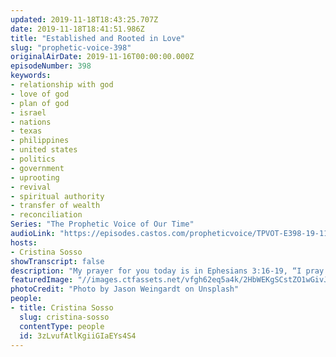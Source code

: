 ```yaml
---
updated: 2019-11-18T18:43:25.707Z
date: 2019-11-18T18:41:51.986Z
title: "Established and Rooted in Love"
slug: "prophetic-voice-398"
originalAirDate: 2019-11-16T00:00:00.000Z
episodeNumber: 398
keywords:
- relationship with god
- love of god
- plan of god
- israel
- nations
- texas
- philippines
- united states
- politics
- government
- uprooting
- revival
- spiritual authority
- transfer of wealth
- reconciliation
Series: "The Prophetic Voice of Our Time"
audioLink: "https://episodes.castos.com/propheticvoice/TPVOT-E398-19-11-16-17-Established-and-Rooted-in-Love.mp3"
hosts:
- Cristina Sosso
showTranscript: false
description: "My prayer for you today is in Ephesians 3:16-19, “I pray that out of his glorious riches he may strengthen you with power through his Spirit in your inner being,  so that Christ may dwell in your hearts through faith. And I pray that you, being rooted and established in love, may have power, together with all the Lord’s holy people, to grasp how wide and long and high and deep is the love of Christ,  and to know this love that surpasses knowledge—that you may be filled to the measure of all the fullness of God.”"
featuredImage: "//images.ctfassets.net/vfgh62eq5a4k/2HbWEKgSCstZO1wGivJOpW/4828ca645b7ec88d4ad0e2d9aeb37dae/jason-weingardt-rcu5pg154QQ-unsplash.jpg"
photoCredit: "Photo by Jason Weingardt on Unsplash"
people:
- title: Cristina Sosso
  slug: cristina-sosso
  contentType: people
  id: 3zLvufAtlKgiiGIaEYs4S4
---
```

